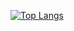 [![Top Langs](https://github-readme-stats.vercel.app/api/top-langs/?username=jottenlips&hide=JupyterNotebook)](https://github.com/anuraghazra/github-readme-stats)
